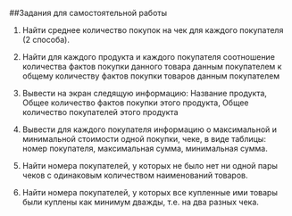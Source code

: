 ##Задания для самостоятельной работы
1. Найти среднее количество покупок на чек для каждого покупателя (2 способа).

2. Найти для каждого продукта и каждого покупателя соотношение количества
фактов покупки данного товара данным покупателем к общему количеству
фактов покупки товаров данным покупателем

3. Вывести на экран следящую информацию: Название продукта, Общее
количество фактов покупки этого продукта, Общее количество покупателей
этого продукта

4. Вывести для каждого покупателя информацию о максимальной и минимальной
стоимости одной покупки, чеке, в виде таблицы: номер покупателя,
максимальная сумма, минимальная сумма.

5. Найти номера покупателей, у которых не было нет ни одной пары чеков с
одинаковым количеством наименований товаров.

6. Найти номера покупателей, у которых все купленные ими товары были
куплены как минимум дважды, т.е. на два разных чека.
